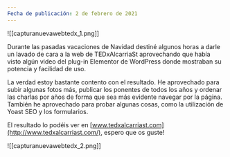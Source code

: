 ```yaml
---
Fecha de publicación: 2 de febrero de 2021
---
```


![[capturanuevawebtedx_1.png]]

Durante las pasadas vacaciones de Navidad destiné algunos horas a darle un lavado de cara a la web de TEDxAlcarriaSt aprovechando que había visto algún video del plug-in Elementor de WordPress donde mostraban su potencia y facilidad de uso.

La verdad estoy bastante contento con el resultado. He aprovechado para subir algunas fotos más, publicar los ponentes de todos los años y ordenar las charlas por años de forma que sea más evidente navegar por la página. También he aprovechado para probar algunas cosas, como la utilización de Yoast SEO y los formularios.

El resultado lo podéis ver en [www.tedxalcarriast.com](http://www.tedxalcarriast.com/), espero que os guste!

![[capturanuevawebtedx_2.png]]